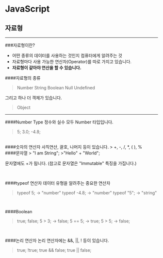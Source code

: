 # JavaScript

## 자료형

---

###자료형이란?

- 어떤 종류의 데이터를 사용하는 것인지 컴퓨터에게 알려주는 것
- 자료형마다 사용 가능한 연산자(Operator)를 따로 가지고 있습니다.
- **자료형이 같아야 연산을 할 수 있습니다.**
  <br>

####자료형의 종류

> Number
> String
> Boolean
> Null
> Undefined

그리고 하나 더 객체가 있습니다.

> Object

---

####Number Type
정수와 실수 모두 Number 타입입니다.

> 5;
> 3.0;
> -4.8;

<br>
####숫자의 연산자
사칙연산, 괄호, 나머지 등이 있습니다.
> +, -, /, *, ( ), %

<br>
####문자열
> "I am String";
>"Hello" + "World";

문자열에도 +가 됩니다. (참고로 문자열은 "Immutable" 특징을 가집니다.)

<br>

####typeof 연산자
데이터 유형을 알려주는 중요한 연산자

> typeof 5; -> "number"
> typeof -4.8; -> "number"
> typeof "5"; -> "string"

<br>

####Boolean

> true;
> false;
> 5 > 3; -> false;
> 5 == 5; -> true;
> 5 > 5; -> false;

<br>

####논리 연산자
논리 연산자에는 &&, ||, ! 등이 있습니다.

> true;
> !true;
> true && false;
> true || false;
